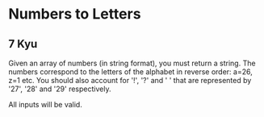 # Numbers to Letters
## 7 Kyu

Given an array of numbers (in string format), you must return a string. The numbers correspond to the letters of the alphabet in reverse order: a=26, z=1 etc. You should also account for '!', '?' and ' ' that are represented by '27', '28' and '29' respectively.

All inputs will be valid.
